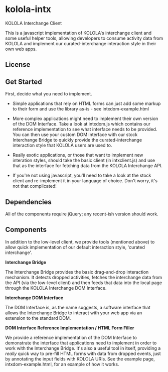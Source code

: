# kolola-intx
KOLOLA Interchange Client

This is a javascript implementation of KOLOLA's interchange client and some useful helper tools, allowing developers 
to consume activity data from KOLOLA and implement our curated-interchange interaction style in their own web apps.

## License

## Get Started

First, decide what you need to implement.  

* Simple applications that rely on HTML forms can just add
some markup to their form and use the library as-is - see intxdom-example.html

* More complex applications might need to implement their own version of the DOM Interface.  Take a look at intxdom.js which
contains our reference implementation to see what interface needs to be provided.  You can then use your custom DOM interface
with our stock Interchange Bridge to quickly provide the curated-interchange interaction style that KOLOLA users are used to.

* Really exotic applications, or those that want to implement new interation styles, should take the basic client 
(in intxclient.js) and use that as the interface for fetching data from the KOLOLA Interchange API.

* If you're not using javascript, you'll need to take a look at the stock client and re-implement it in your language of choice.
Don't worry, it's not that complicated!

## Dependencies

All of the components require jQuery; any recent-ish version should work.


## Components

In addition to the low-level client, we provide tools (mentioned above) to allow quick implementation of our default 
interaction style, 'curated interchange'.

**Interchange Bridge**

The Interchange Bridge provides the basic drag-and-drop interaction mechanism. It detects dropped activities, fetches the
interchange data from the API (via the low-level client) and then feeds that data into the local page through the
KOLOLA Interchange DOM Interface.

**Interchange DOM Interface**

The DOM Interface is, as the name suggests, a software interface that allows the Interchange Bridge to interact with your
web app via an extension to the standard DOM.  

**DOM Interface Reference Implementation / HTML Form Filler**

We provide a reference implementation of the DOM Interface to demonstrate the interface that applications need to implement
in order to work with the Interchange Bridge.  It's also a useful tool in itself, providing a *really* quick way to pre-fill
HTML forms with data from dropped events, just by annotating the input fields with KOLOLA URIs.  See the example page, 
intxdom-example.html, for an example of how it works.
